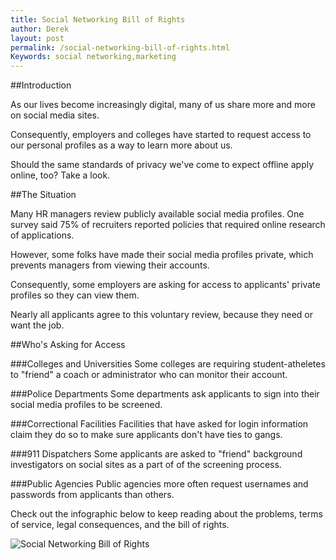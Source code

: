 ```yaml
---
title: Social Networking Bill of Rights
author: Derek
layout: post
permalink: /social-networking-bill-of-rights.html
Keywords: social networking,marketing
---
```


##Introduction

As our lives become increasingly digital, many of us share more and more on social media sites.

Consequently, employers and colleges have started to request access to our personal profiles as a way to learn more about us.

Should the same standards of privacy we've come to expect offline apply online, too? Take a look.

##The Situation

Many HR managers review publicly available social media profiles. One survey said 75% of recruiters reported policies that required online research of applications.

However, some folks have made their social media profiles private, which prevents managers from viewing their accounts.

Consequently, some employers are asking for access to applicants' private profiles so they can view them.

Nearly all applicants agree to this voluntary review, because they need or want the job.

##Who's Asking for Access

###Colleges and Universities
Some colleges are requiring student-atheletes to "friend" a coach or administrator who can monitor their account. 

###Police Departments
Some departments ask applicants to sign into their social media profiles to be screened.

###Correctional Facilities
Facilities that have asked for login information claim they do so to make sure applicants don't have ties to gangs.

###911 Dispatchers
Some applicants are asked to "friend" background investigators on social sites as a part of of the screening process.

###Public Agencies
Public agencies more often request usernames and passwords from applicants than others.

Check out the infographic below to keep reading about the problems, terms of service, legal consequences, and the bill of rights.

<img src="http://cdn.monasheemountainmultimedia.com/images/Social-Networking-Bill-of-Rights.png" alt="Social Networking Bill of Rights" title="Social Networking Bill of Rights" />
